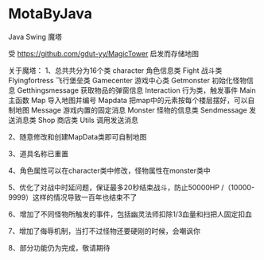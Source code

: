 # MotaByJava
Java Swing 魔塔

受 https://github.com/gdut-yy/MagicTower 启发而存储地图

关于魔塔：
1、总共共分为16个类
    character 角色信息类
		Fight 战斗类
		Flyingfortress 飞行堡垒类
		Gamecenter 游戏中心类
		Getmonster 初始化怪物信息
		Getthingsmessage 获取物品的弹窗信息
		Interaction 行为类，触发事件
		Main 主函数
		Map 导入地图并编号
		Mapdata 把map中的元素按每个楼层摆好，可以自制地图
		Message 游戏内置的固定消息
		Monster 怪物的信息类
		Sendmessage 发送消息类
		Shop 商店类
		Utils 调用发送消息
 
 2、随意修改和创建MapData类即可自制地图
 
 3、道具名称已重置
 
 4、角色属性可以在character类中修改，怪物属性在monster类中
 
 5、优化了对战中时延问题，保证最多20秒结束战斗，防止50000HP /（10000-9999）这样的情况导致一百年也结束不了
 
 6、增加了不同怪物所触发的事件，包括幽灵法师扣除1/3血量和扫把人固定扣血
 
 7、增加了侮辱机制，当打不过怪物还要硬刚的时候，会嘲讽你
 
 8、部分功能仍为完成，敬请期待
